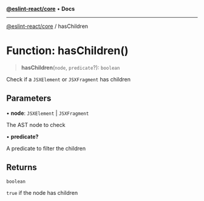 [**@eslint-react/core**](../README.md) • **Docs**

***

[@eslint-react/core](../README.md) / hasChildren

# Function: hasChildren()

> **hasChildren**(`node`, `predicate`?): `boolean`

Check if a `JSXElement` or `JSXFragment` has children

## Parameters

• **node**: `JSXElement` \| `JSXFragment`

The AST node to check

• **predicate?**

A predicate to filter the children

## Returns

`boolean`

`true` if the node has children
